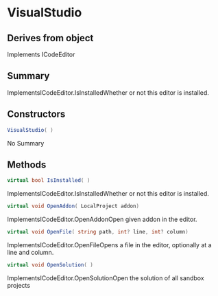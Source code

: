 # VisualStudio

## Derives from object
Implements ICodeEditor

## Summary

ImplementsICodeEditor.IsInstalledWhether or not this editor is installed.
## Constructors

```c#
VisualStudio( ) 
```
No Summary
## Methods

```c#
virtual bool IsInstalled( ) 
```
ImplementsICodeEditor.IsInstalledWhether or not this editor is installed.
```c#
virtual void OpenAddon( LocalProject addon) 
```
ImplementsICodeEditor.OpenAddonOpen given addon in the editor.
```c#
virtual void OpenFile( string path, int? line, int? column) 
```
ImplementsICodeEditor.OpenFileOpens a file in the editor, optionally at a line and column.
```c#
virtual void OpenSolution( ) 
```
ImplementsICodeEditor.OpenSolutionOpen the solution of all sandbox projects
